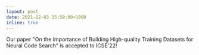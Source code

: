 ```yaml
---
layout: post
date: 2021-12-03 15:59:00+1000
inline: true
---
```


Our paper "On the Importance of Building High-quality Training Datasets for Neural Code Search" is accepted to ICSE'22!
